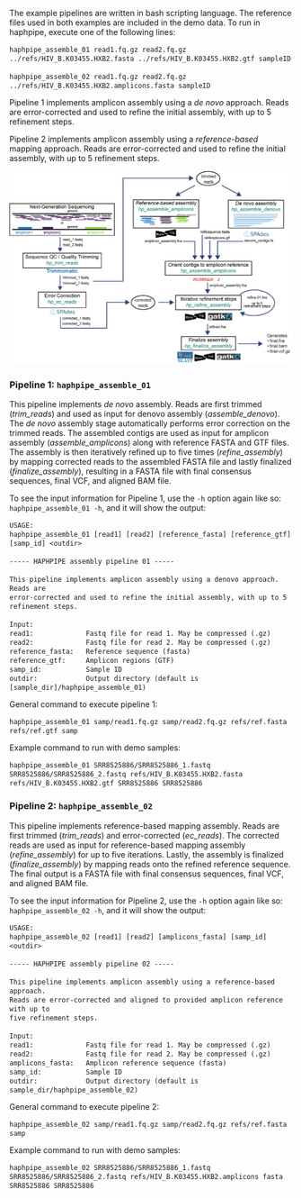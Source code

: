 The example pipelines are written in bash scripting language. The reference files used in both examples are included in the demo data. To run in haphpipe, execute one of the following lines:
```
haphpipe_assemble_01 read1.fq.gz read2.fq.gz ../refs/HIV_B.K03455.HXB2.fasta ../refs/HIV_B.K03455.HXB2.gtf sampleID

haphpipe_assemble_02 read1.fq.gz read2.fq.gz ../refs/HIV_B.K03455.HXB2.amplicons.fasta sampleID
```

Pipeline 1 implements amplicon assembly using a *de novo* approach. Reads are
error-corrected and used to refine the initial assembly, with up to 5
refinement steps.

Pipeline 2 implements amplicon assembly using a *reference-based* mapping 
approach. Reads are error-corrected and used to refine the initial assembly,
with up to 5 refinement steps.

![haphpipe_01](img/haphpipe3.png)


### Pipeline 1: __`haphpipe_assemble_01`__

This pipeline implements *de novo* assembly. Reads are first trimmed (*trim_reads*) and used as input for denovo assembly (*assemble_denovo*). The *de novo* assembly stage automatically performs error correction on the trimmed reads. The assembled contigs are used as input for amplicon assembly (*assemble_amplicons*) along with reference FASTA and GTF files. The assembly is then iteratively refined up to five times (*refine_assembly*) by mapping corrected reads to the assembled FASTA file and lastly finalized (*finalize_assembly*), resulting in a FASTA file with final consensus sequences, final VCF, and aligned BAM file.



To see the input information for Pipeline 1, use the `-h` option again like so:
`haphpipe_assemble_01 -h`, and it will show the output:


```
USAGE:
haphpipe_assemble_01 [read1] [read2] [reference_fasta] [reference_gtf] [samp_id] <outdir>

----- HAPHPIPE assembly pipeline 01 -----

This pipeline implements amplicon assembly using a denovo approach. Reads are
error-corrected and used to refine the initial assembly, with up to 5
refinement steps.

Input:
read1:             Fastq file for read 1. May be compressed (.gz)
read2:             Fastq file for read 2. May be compressed (.gz)
reference_fasta:   Reference sequence (fasta)
reference_gtf:     Amplicon regions (GTF)
samp_id:           Sample ID
outdir:            Output directory (default is [sample_dir]/haphpipe_assemble_01)
```

General command to execute pipeline 1:
```
haphpipe_assemble_01 samp/read1.fq.gz samp/read2.fq.gz refs/ref.fasta refs/ref.gtf samp
```

Example command to run with demo samples:
```
haphpipe_assemble_01 SRR8525886/SRR8525886_1.fastq SRR8525886/SRR8525886_2.fastq refs/HIV_B.K03455.HXB2.fasta refs/HIV_B.K03455.HXB2.gtf SRR8525886 SRR8525886
```


### Pipeline 2: __`haphpipe_assemble_02`__

This pipeline implements reference-based mapping assembly. Reads are first trimmed (*trim_reads*) and error-corrected (*ec_reads*). The corrected reads are used as input for reference-based mapping assembly (*refine_assembly*) for up to five iterations. Lastly, the assembly is finalized (*finalize_assembly*) by mapping reads onto the refined reference sequence. The final output is a FASTA file with final consensus sequences, final VCF, and aligned BAM file.

To see the input information for Pipeline 2, use the `-h` option again like so:
`haphpipe_assemble_02 -h`, and it will show the output:

```
USAGE:
haphpipe_assemble_02 [read1] [read2] [amplicons_fasta] [samp_id] <outdir>

----- HAPHPIPE assembly pipeline 02 -----

This pipeline implements amplicon assembly using a reference-based approach.
Reads are error-corrected and aligned to provided amplicon reference with up to
five refinement steps.

Input:
read1:             Fastq file for read 1. May be compressed (.gz)
read2:             Fastq file for read 2. May be compressed (.gz)
amplicons_fasta:   Amplicon reference sequence (fasta)
samp_id:           Sample ID
outdir:            Output directory (default is sample_dir/haphpipe_assemble_02)
```

General command to execute pipeline 2:
```
haphpipe_assemble_02 samp/read1.fq.gz samp/read2.fq.gz refs/ref.fasta samp
```

Example command to run with demo samples:
```
haphpipe_assemble_02 SRR8525886/SRR8525886_1.fastq SRR8525886/SRR8525886_2.fastq refs/HIV_B.K03455.HXB2.amplicons fasta SRR8525886 SRR8525886
```

</br>
